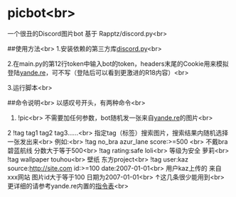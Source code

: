 # picbot\<br>
一个很丑的Discord图片bot 基于 Rapptz/discord.py\<br>

##使用方法\<br>
1.安装依赖的第三方库[discord.py](https://github.com/Rapptz/discord.py)\<br>

2.在main.py的第12行token中输入bot的token，headers末尾的Cookie用来模拟登陆[yande.re](https://yande.re)，可不写（登陆后可以看到更激进的R18内容）\<br>

3.运行脚本\<br>

##命令说明\<br>
以感叹号开头，有两种命令\<br>
1. !pic\<br>
不需要加任何参数，bot随机发一张来自[yande.re](https://yande.re/)的图片\<br>

2 !tag tag1 tag2 tag3......\<br>
指定tag（标签）搜索图片，搜索结果内随机选择一张发出来\<br>
例如:\<br>
   !tag no_bra azur_lane score:>=500  \<br>
        不戴bra  碧蓝航线   分数大于等于500\<br>
   !tag rating:safe loli\<br>
        等级为安全    萝莉\<br>
   !tag wallpaper touhou\<br>
        壁纸       东方project\<br>
   !tag user:kaz source:http://site.com id:>=100 date:2007-01-01\<br>
        用户kaz上传的 来自xxx网站         图片id大于等于100    日期为2007-01-01\<br>
   ↑这几条很少能用到\<br>
   更详细的请参考yande.re内置的[指令表](https://yande.re/help/cheatsheet)\<br>

